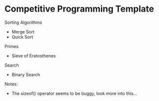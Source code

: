 # Competitive Programming Template

Sorting Algorithms
- Merge Sort
- Quick Sort

Primes
- Sieve of Eratosthenes

Search
- Binary Search

Notes:
- The sizeof() operator seems to be buggy, look more into this...
